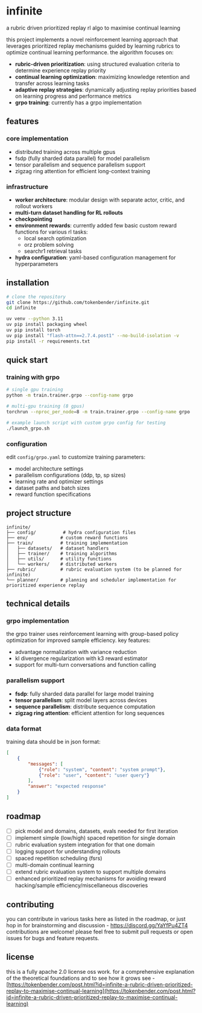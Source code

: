 # infinite
a rubric driven prioritized replay rl algo to maximise continual learning

this project implements a novel reinforcement learning approach that leverages prioritized replay mechanisms guided by learning rubrics to optimize continual learning performance. the algorithm focuses on:

- **rubric-driven prioritization**: using structured evaluation criteria to determine experience replay priority
- **continual learning optimization**: maximizing knowledge retention and transfer across learning tasks
- **adaptive replay strategies**: dynamically adjusting replay priorities based on learning progress and performance metrics
- **grpo training**: currently has a grpo implementation

## features

### core implementation
  - distributed training across multiple gpus
  - fsdp (fully sharded data parallel) for model parallelism
  - tensor parallelism and sequence parallelism support
  - zigzag ring attention for efficient long-context training
  
### infrastructure  
- **worker architecture**: modular design with separate actor, critic, and rollout workers
- **multi-turn dataset handling for RL rollouts**
- **checkpointing**
- **environment rewards**: currently added few basic custom reward functions for various rl tasks:
  - local search optimization
  - orz problem solving
  - searchr1 retrieval tasks
- **hydra configuration**: yaml-based configuration management for hyperparameters

## installation

```bash
# clone the repository
git clone https://github.com/tokenbender/infinite.git
cd infinite

uv venv --python 3.11
uv pip install packaging wheel
uv pip install torch
uv pip install "flash-attn==2.7.4.post1" --no-build-isolation -v
pip install -r requirements.txt
```

## quick start

### training with grpo

```bash
# single gpu training
python -m train.trainer.grpo --config-name grpo

# multi-gpu training (8 gpus)
torchrun --nproc_per_node=8 -m train.trainer.grpo --config-name grpo

# example launch script with custom grpo config for testing
./launch_grpo.sh
```

### configuration

edit `config/grpo.yaml` to customize training parameters:
- model architecture settings
- parallelism configurations (ddp, tp, sp sizes)
- learning rate and optimizer settings
- dataset paths and batch sizes
- reward function specifications

## project structure

```
infinite/
├── config/          # hydra configuration files
├── env/            # custom reward functions
├── train/          # training implementation
│   ├── datasets/   # dataset handlers
│   ├── trainer/    # training algorithms
│   ├── utils/      # utility functions
│   └── workers/    # distributed workers
├── rubric/         # rubric evaluation system (to be planned for infinite)
└── planner/        # planning and scheduler implementation for prioritized experience replay
```

## technical details

### grpo implementation
the grpo trainer uses reinforcement learning with group-based policy optimization for improved sample efficiency. key features:
- advantage normalization with variance reduction
- kl divergence regularization with k3 reward estimator
- support for multi-turn conversations and function calling

### parallelism support
- **fsdp**: fully sharded data parallel for large model training
- **tensor parallelism**: split model layers across devices
- **sequence parallelism**: distribute sequence computation
- **zigzag ring attention**: efficient attention for long sequences

### data format
training data should be in json format:
```json
[
    {
        "messages": [
            {"role": "system", "content": "system prompt"},
            {"role": "user", "content": "user query"}
        ],
        "answer": "expected response"
    }
]
```

## roadmap
- [ ] pick model and domains, datasets, evals needed for first iteration
- [ ] implement simple (low/high) spaced repetition for single domain
- [ ] rubric evaluation system integration for that one domain
- [ ] logging support for understanding rollouts
- [ ] spaced repetition scheduling (fsrs)
- [ ] multi-domain continual learning
- [ ] extend rubric evaluation system to support multiple domains
- [ ] enhanced prioritized replay mechanisms for avoiding reward hacking/sample efficiency/miscellaneous discoveries

## contributing
you can contribute in various tasks here as listed in the roadmap, or just hop in for brainstorming and discussion - https://discord.gg/YaYfPu4ZT4
contributions are welcome! please feel free to submit pull requests or open issues for bugs and feature requests.

## license
this is a fully apache 2.0 license oss work. for a comprehensive explanation of the theoretical foundations and to see how it grows see - [https://tokenbender.com/post.html?id=infinite-a-rubric-driven-prioritized-replay-to-maximise-continual-learning](https://tokenbender.com/post.html?id=infinite-a-rubric-driven-prioritized-replay-to-maximise-continual-learning)